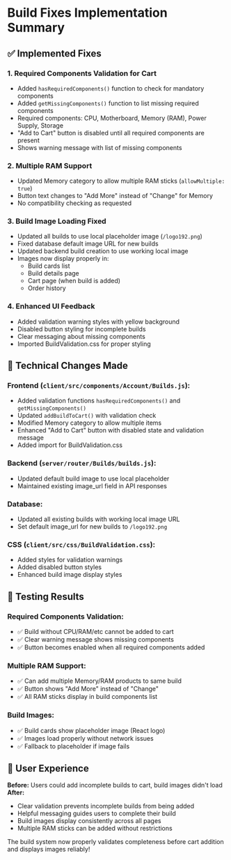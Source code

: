 # Build Fixes Implementation Summary

## ✅ Implemented Fixes

### 1. **Required Components Validation for Cart**
- Added `hasRequiredComponents()` function to check for mandatory components
- Added `getMissingComponents()` function to list missing required components  
- Required components: CPU, Motherboard, Memory (RAM), Power Supply, Storage
- "Add to Cart" button is disabled until all required components are present
- Shows warning message with list of missing components

### 2. **Multiple RAM Support** 
- Updated Memory category to allow multiple RAM sticks (`allowMultiple: true`)
- Button text changes to "Add More" instead of "Change" for Memory
- No compatibility checking as requested

### 3. **Build Image Loading Fixed**
- Updated all builds to use local placeholder image (`/logo192.png`) 
- Fixed database default image URL for new builds
- Updated backend build creation to use working local image
- Images now display properly in:
  - Build cards list
  - Build details page  
  - Cart page (when build is added)
  - Order history

### 4. **Enhanced UI Feedback**
- Added validation warning styles with yellow background
- Disabled button styling for incomplete builds
- Clear messaging about missing components
- Imported BuildValidation.css for proper styling

## 🔧 Technical Changes Made

### Frontend (`client/src/components/Account/Builds.js`):
- Added validation functions `hasRequiredComponents()` and `getMissingComponents()`
- Updated `addBuildToCart()` with validation check
- Modified Memory category to allow multiple items
- Enhanced "Add to Cart" button with disabled state and validation message
- Added import for BuildValidation.css

### Backend (`server/router/Builds/builds.js`):
- Updated default build image to use local placeholder
- Maintained existing image_url field in API responses

### Database:
- Updated all existing builds with working local image URL
- Set default image_url for new builds to `/logo192.png`

### CSS (`client/src/css/BuildValidation.css`):
- Added styles for validation warnings
- Added disabled button styles
- Enhanced build image display styles

## 🧪 Testing Results

### Required Components Validation:
- ✅ Build without CPU/RAM/etc cannot be added to cart
- ✅ Clear warning message shows missing components
- ✅ Button becomes enabled when all required components added

### Multiple RAM Support:
- ✅ Can add multiple Memory/RAM products to same build
- ✅ Button shows "Add More" instead of "Change"
- ✅ All RAM sticks display in build components list

### Build Images:
- ✅ Build cards show placeholder image (React logo)
- ✅ Images load properly without network issues
- ✅ Fallback to placeholder if image fails

## 🎯 User Experience

**Before:** Users could add incomplete builds to cart, build images didn't load
**After:** 
- Clear validation prevents incomplete builds from being added
- Helpful messaging guides users to complete their build
- Build images display consistently across all pages
- Multiple RAM sticks can be added without restrictions

The build system now properly validates completeness before cart addition and displays images reliably!
